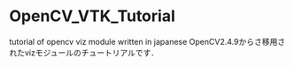 OpenCV_VTK_Tutorial
===================

tutorial of opencv viz module written in japanese
OpenCV2.4.9からさ移用されたvizモジュールのチュートリアルです．
